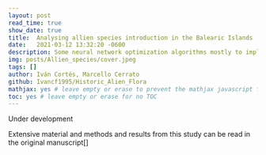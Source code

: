 ```yaml
---
layout: post
read_time: true
show_date: true
title:  Analysing allien species introduction in the Balearic Islands
date:   2021-03-12 13:32:20 -0600
description: Some neural network optimization algorithms mostly to implement momentum when doing back propagation.
img: posts/Allien_species/cover.jpeg
tags: []
author: Iván Cortés, Marcello Cerrato
github: Ivancf1995/Historic_Alien_Flora
mathjax: yes # leave empty or erase to prevent the mathjax javascript from loading
toc: yes # leave empty or erase for no TOC
---
```

Under development

<tweet>
Extensive material and methods and results from this study can be read in the original manuscript[]
</tweet>

